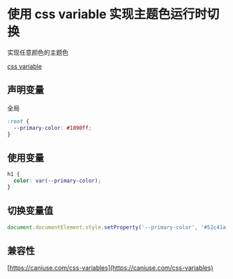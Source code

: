 # 使用 css variable 实现主题色运行时切换

实现任意颜色的主题色  

[css variable](https://developer.mozilla.org/zh-CN/docs/Web/CSS/Using_CSS_custom_properties)

## 声明变量

全局

```css
:root {
  --primary-color: #1890ff;
}
```

## 使用变量

```css
h1 {
  color: var(--primary-color);
}
```

## 切换变量值

```js
document.documentElement.style.setProperty('--primary-color', '#52c41a')
```

## 兼容性

[https://caniuse.com/css-variables](https://caniuse.com/css-variables)